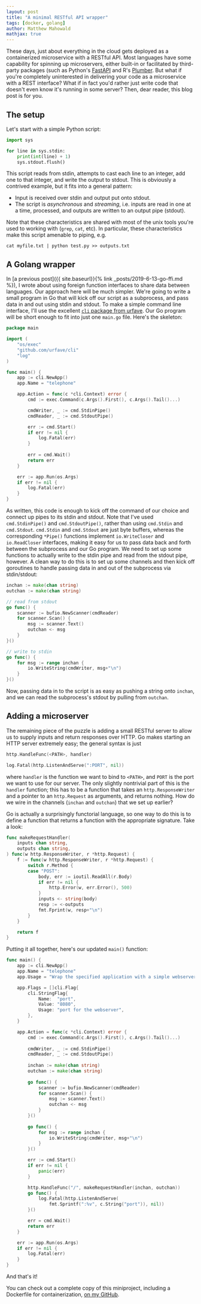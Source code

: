 ```yaml
---
layout: post
title: "A minimal RESTful API wrapper"
tags: [docker, golang]
author: Matthew Mahowald
mathjax: true
---
```


These days, just about everything in the cloud gets deployed as a containerized microservice with a RESTful API.
Most languages have some capability for spinning up microservers, either built-in or facilitated by third-party packages (such as Python's [FastAPI](https://github.com/tiangolo/fastapi) and R's [Plumber](https://www.rplumber.io/).
But what if you're completely uninterested in delivering your code as a microservice with a REST interface?
What if in fact you'd rather just write code that doesn't even know it's running in some server?
Then, dear reader, this blog post is for you.

The setup
---------

Let's start with a simple Python script:

```python
import sys

for line in sys.stdin:
    print(int(line) + 1)
    sys.stdout.flush()
```

This script reads from stdin, attempts to cast each line to an integer, add one to that integer, and write the output to stdout.
This is obviously a contrived example, but it fits into a general pattern:

* Input is received over stdin and output put onto stdout.
* The script is _asynchronous_ and _streaming_, i.e. inputs are read in one at a time, processed, and outputs are written to an output pipe (stdout).

Note that these characteristics are shared with most of the unix tools you're used to working with (`grep`, `cat`, etc). In particular, these characteristics make this script amenable to piping, e.g.
```
cat myfile.txt | python test.py >> outputs.txt
```

A Golang wrapper
----------------

In [a previous post]({{ site.baseurl}}{% link _posts/2019-6-13-go-ffi.md %}), I wrote about using foreign function interfaces to share data between languages.
Our approach here will be much simpler.
We're going to write a small program in Go that will kick off our script as a subprocess, and pass data in and out using stdin and stdout.
To make a simple command line interface, I'll use the excellent [`cli` package from urfave](https://github.com/urfave/cli).
Our Go program will be short enough to fit into just one `main.go` file.
Here's the skeleton:

```go
package main

import (
    "os/exec"
    "github.com/urfave/cli"
    "log"
)

func main() {
    app := cli.NewApp()
    app.Name = "telephone"

    app.Action = func(c *cli.Context) error {
        cmd := exec.Command(c.Args().First(), c.Args().Tail()...)

        cmdWriter, _ := cmd.StdinPipe()
        cmdReader, _ := cmd.StdoutPipe()

        err := cmd.Start()
        if err != nil {
            log.Fatal(err)
        }
        
        err = cmd.Wait()
        return err
    }

    err := app.Run(os.Args)
    if err != nil {
        log.Fatal(err)
    }
}
```

As written, this code is enough to kick off the command of our choice and connect up pipes to its stdin and stdout.
Note that I've used `cmd.StdinPipe()` and `cmd.StdoutPipe()`, rather than using `cmd.Stdin` and `cmd.Stdout`.
`cmd.Stdin` and `cmd.Stdout` are just byte buffers, whereas the corresponding `*Pipe()` functions implement `io.WriteCloser` and `io.ReadCloser` interfaces, making it easy for us to pass data back and forth between the subprocess and our Go program.
We need to set up some functions to actually write to the stdin pipe and read from the stdout pipe, however.
A clean way to do this is to set up some channels and then kick off goroutines to handle passing data in and out of the subprocess via stdin/stdout:

```go
inchan := make(chan string)
outchan := make(chan string)

// read from stdout
go func() {
    scanner := bufio.NewScanner(cmdReader)
    for scanner.Scan() {
        msg := scanner.Text()
        outchan <- msg
    }
}()

// write to stdin
go func() {
    for msg := range inchan {
        io.WriteString(cmdWriter, msg+"\n")
    }
}()
```

Now, passing data in to the script is as easy as pushing a string onto `inchan`, and we can read the subprocess's stdout by pulling from `outchan`.

Adding a microserver
--------------------

The remaining piece of the puzzle is adding a small RESTful server to allow us to supply inputs and return responses over HTTP.
Go makes starting an HTTP server extremely easy; the general syntax is just

```go
http.HandleFunc(<PATH>, handler)

log.Fatal(http.ListenAndServe(":PORT", nil))
```

where `handler` is the function we want to bind to `<PATH>`, and `PORT` is the port we want to use for our server.
The only slightly nontrivial part of this is the `handler` function; this has to be a function that takes an `http.ResponseWriter` and a pointer to an `http.Request` as arguments, and returns nothing.
How do we wire in the channels (`inchan` and `outchan`) that we set up earlier?

Go is actually a surprisingly functorial language, so one way to do this is to define a function that returns a function with the appropriate signature. Take a look:

```go
func makeRequestHandler(
    inputs chan string, 
    outputs chan string,
) func(w http.ResponseWriter, r *http.Request) {
    f := func(w http.ResponseWriter, r *http.Request) {
        switch r.Method {
        case "POST":
            body, err := ioutil.ReadAll(r.Body)
            if err != nil {
                http.Error(w, err.Error(), 500)
            }
            inputs <- string(body)
            resp := <-outputs
            fmt.Fprint(w, resp+"\n")
        }
    }

    return f
}
```

Putting it all together, here's our updated `main()` function:

```go
func main() {
    app := cli.NewApp()
    app.Name = "telephone"
    app.Usage = "Wrap the specified application with a simple webserver"

    app.Flags = []cli.Flag{
        cli.StringFlag{
            Name:  "port",
            Value: "8080",
            Usage: "port for the webserver",
        },
    }

    app.Action = func(c *cli.Context) error {
        cmd := exec.Command(c.Args().First(), c.Args().Tail()...)
        
        cmdWriter, _ := cmd.StdinPipe()
        cmdReader, _ := cmd.StdoutPipe()
        
        inchan := make(chan string)
        outchan := make(chan string)
        
        go func() {
            scanner := bufio.NewScanner(cmdReader)
            for scanner.Scan() {
                msg := scanner.Text()
                outchan <- msg
            }
        }()
        
        go func() {
            for msg := range inchan {
                io.WriteString(cmdWriter, msg+"\n")
            }
        }()

        err := cmd.Start()
        if err != nil {
            panic(err)
        }

        http.HandleFunc("/", makeRequestHandler(inchan, outchan))
        go func() {
            log.Fatal(http.ListenAndServe(
                fmt.Sprintf(":%v", c.String("port")), nil))
        }()

        err = cmd.Wait()
        return err
    }

    err := app.Run(os.Args)
    if err != nil {
        log.Fatal(err)
    }
}
```

And that's it!

You can check out a complete copy of this miniproject, including a Dockerfile for containerization, [on my GitHub](https://github.com/mahowald/telephone).